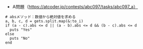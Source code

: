 - A問題（https://atcoder.jp/contests/abc097/tasks/abc097_a）

```
# absメソッド：数値から絶対値を求める
a, b, c, d = gets.split.map(&:to_i)
if (a - c).abs <= d || (a - b).abs <= d && (b - c).abs <= d
  puts "Yes"
else
  puts "No"
end
```
